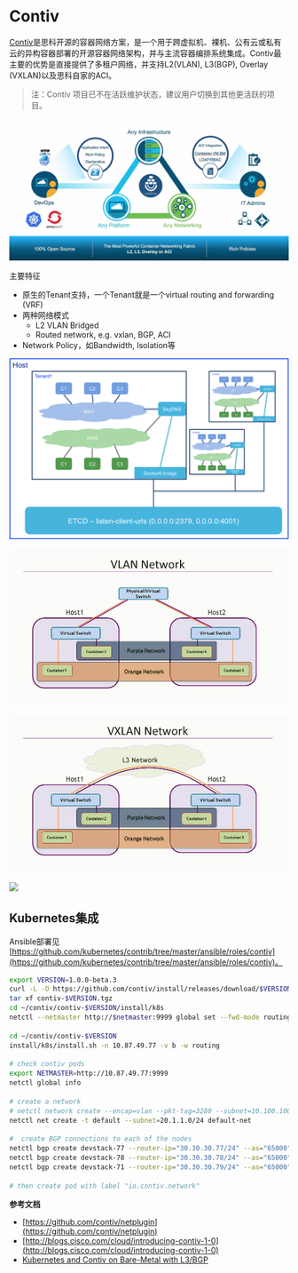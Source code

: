 # Contiv

[Contiv](http://contiv.github.io)是思科开源的容器网络方案，是一个用于跨虚拟机、裸机、公有云或私有云的异构容器部署的开源容器网络架构，并与主流容器编排系统集成。Contiv最主要的优势是直接提供了多租户网络，并支持L2\(VLAN\), L3\(BGP\), Overlay \(VXLAN\)以及思科自家的ACI。

> 注：Contiv 项目已不在活跃维护状态，建议用户切换到其他更活跃的项目。

![](../../.gitbook/assets/Contiv_Blog_image.jpg)

主要特征

* 原生的Tenant支持，一个Tenant就是一个virtual routing and forwarding \(VRF\)
* 两种网络模式
  * L2 VLAN Bridged
  * Routed network, e.g. vxlan, BGP, ACI
* Network Policy，如Bandwidth, Isolation等

![](../../.gitbook/assets/contiv%20%281%29.png)

![](../../.gitbook/assets/contiv2%20%281%29.png)

![](../../.gitbook/assets/contiv3.png)

![](https://raw.githubusercontent.com/contiv/ofnet/master/docs/Architecture.jpg)

## Kubernetes集成

Ansible部署见[https://github.com/kubernetes/contrib/tree/master/ansible/roles/contiv](https://github.com/kubernetes/contrib/tree/master/ansible/roles/contiv)。

```bash
export VERSION=1.0.0-beta.3
curl -L -O https://github.com/contiv/install/releases/download/$VERSION/contiv-$VERSION.tgz
tar xf contiv-$VERSION.tgz
cd ~/contiv/contiv-$VERSION/install/k8s
netctl --netmaster http://$netmaster:9999 global set --fwd-mode routing

cd ~/contiv/contiv-$VERSION
install/k8s/install.sh -n 10.87.49.77 -v b -w routing

# check contiv pods
export NETMASTER=http://10.87.49.77:9999
netctl global info

# create a network
# netctl network create --encap=vlan --pkt-tag=3280 --subnet=10.100.100.215-10.100.100.220/27 --gateway=10.100.100.193 vlan3280
netctl net create -t default --subnet=20.1.1.0/24 default-net

#  create BGP connections to each of the nodes
netctl bgp create devstack-77 --router-ip="30.30.30.77/24" --as="65000" --neighbor-as="65000" --neighbor="30.30.30.2"
netctl bgp create devstack-78 --router-ip="30.30.30.78/24" --as="65000" --neighbor-as="65000" --neighbor="30.30.30.2"
netctl bgp create devstack-71 --router-ip="30.30.30.79/24" --as="65000" --neighbor-as="65000" --neighbor="30.30.30.2"

# then create pod with label "io.contiv.network"
```

**参考文档**

* [https://github.com/contiv/netplugin](https://github.com/contiv/netplugin)
* [http://blogs.cisco.com/cloud/introducing-contiv-1-0](http://blogs.cisco.com/cloud/introducing-contiv-1-0)
* [Kubernetes and Contiv on Bare-Metal with L3/BGP](http://blog.michali.net/2017/03/20/kubernetes-and-contiv-on-bare-metal-with-l3bgp/)

